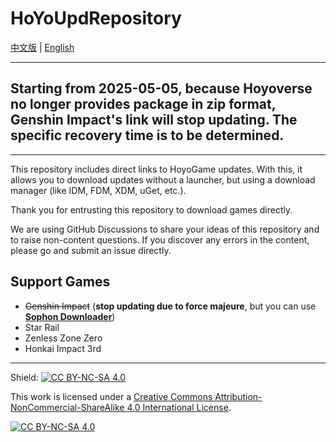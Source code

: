 # HoYoUpdRepository

[中文版][p:zh-cn] | [English][p:en-us]

----

## Starting from 2025-05-05, because Hoyoverse no longer provides package in zip format, Genshin Impact's link will stop updating. The specific recovery time is to be determined.

----

This repository includes direct links to HoyoGame updates. With this, it allows you to download updates without a launcher, but using a download manager (like IDM, FDM, XDM, uGet, etc.).

Thank you for entrusting this repository to download games directly.

We are using GitHub Discussions to share your ideas of this repository and to raise non-content questions. If you discover any errors in the content, please go and submit an issue directly.

## Support Games

- ~~Genshin Impact~~ (**stop updating due to force majeure**, but you can use [**Sophon Downloader**][sophon-downloader])
- Star Rail
- Zenless Zone Zero
- Honkai Impact 3rd

----

Shield: [![CC BY-NC-SA 4.0][cc-by-nc-sa-shield]][cc-by-nc-sa]

This work is licensed under a
[Creative Commons Attribution-NonCommercial-ShareAlike 4.0 International License][cc-by-nc-sa].

[![CC BY-NC-SA 4.0][cc-by-nc-sa-image]][cc-by-nc-sa]

[cc-by-nc-sa]: http://creativecommons.org/licenses/by-nc-sa/4.0/
[cc-by-nc-sa-image]: https://licensebuttons.net/l/by-nc-sa/4.0/88x31.png
[cc-by-nc-sa-shield]: https://img.shields.io/badge/License-CC%20BY--NC--SA%204.0-lightgrey.svg
[p:zh-cn]: ./README.md
[p:en-us]: ./README_en-us.md
[sophon-downloader]: https://github.com/DangoRepo/SophonDownloader
